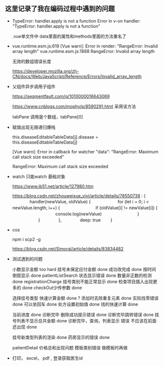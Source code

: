 ## 这里记录了我在编码过程中遇到的问题

+ TypeError: handler.apply is not a function
  Error in v-on handler: "TypeError: handler.apply is not a function"

  .vue单文件中 data里面的属性和methods里面的方法重名了

+ vue.runtime.esm.js:619 [Vue warn]: Error in render: "RangeError: Invalid array length"
  vue.runtime.esm.js:1888 RangeError: Invalid array length

  无效的数组错误长度
  
  https://developer.mozilla.org/zh-CN/docs/Web/JavaScript/Reference/Errors/Invalid_array_length

+ 父组件异步调用子组件

  https://segmentfault.com/q/1010000016643069

  https://www.cnblogs.com/mophy/p/8590291.html  采用该方法

  tabPane 调用是个数组，tabPane[0]

+ 赋值出现无限递归爆栈

  this.diseaseEditableTableData[j].disease = this.diseaseEditableTableData[j]

  [Vue warn]: Error in callback for watcher "data": "RangeError: Maximum call stack size exceeded"

  RangeError: Maximum call stack size exceeded
  
+ watch 只能watch 基础对象
    
    https://www.jb51.net/article/127980.htm
    
    https://blog.csdn.net/zhouweixue_vivi/article/details/78550738 
: {
  　　　　handler(newValue, oldValue) {
  　　　　　　for (let i = 0; i < newValue.length; i++) {
  　　　　　　　　if (oldValue[i] != newValue[i]) {
  　　　　　　　　　　console.log(newValue)
  　　　　　　　　}
  　　　　　　}
  　　　　},
  　　　　deep: true
  　　}

+ cos
 
  npm i scp2 -g
  
  https://blog.csdn.net/Simoral/article/details/83834482

+ 测试遇到的问题
 
  小数显示金额 too hard
  挂号未保定应付金额 done
  成功改完成 done
  按时间倒叙显示  done
  patientListSearch 状态显示错误 done
  数量非正数的检测 done
  registrationCharge 挂号类别不能正常显示 done
  检查项目插入出现更多的 done
  checkOut少传参数 done
 
  选择挂号类型 快速计算金额 done ? 
  添加时去除重复元素 done
  实际找零错误 done
  可以坐回车 done
  处方设置初始值  done
  钱的快速计算 done
  
  当前进度 done
  诊断完毕 删除成功提示错误 done
  诊断完毕跳转错误 done
  挂号列表不显示总共金额 done
  诊断完毕，查询，列表显示 错误 不应该在前面还出现 done
  
  挂号新类型列表的渲染 done
  药房显示的错误 done
  
  patientDetail 价格总和出现问题
  模板类别错误 做模板时再做
  
  
+ 打印， excel， pdf , 登录获取医生id